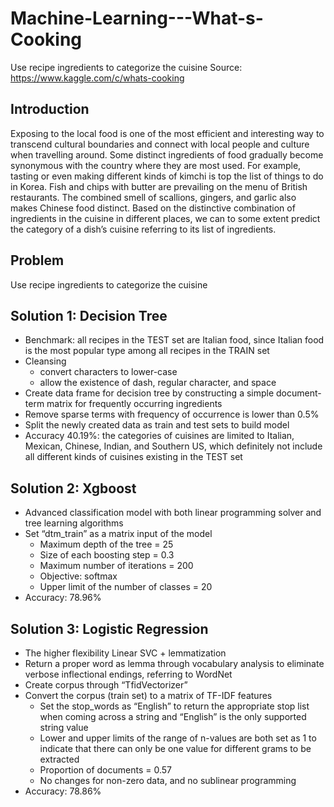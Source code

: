 # Machine-Learning---What-s-Cooking
Use recipe ingredients to categorize the cuisine
Source: https://www.kaggle.com/c/whats-cooking

## Introduction
Exposing to the local food is one of the most efficient and interesting way to transcend cultural boundaries and connect with local people and culture when travelling around. Some distinct ingredients of food gradually become synonymous with the country where they are most used. For example, tasting or even making different kinds of kimchi is top the list of things to do in Korea. Fish and chips with butter are prevailing on the menu of British restaurants. The combined smell of scallions, gingers, and garlic also makes Chinese food distinct. Based on the distinctive combination of ingredients in the cuisine in different places, we can to some extent predict the category of a dish’s cuisine referring to its list of ingredients. 

## Problem
Use recipe ingredients to categorize the cuisine

## Solution 1: Decision Tree
- Benchmark: all recipes in the TEST set are Italian food, since Italian food is the most popular type among all recipes in the TRAIN set
- Cleansing
  - convert characters to lower-case
  - allow the existence of dash, regular character, and space
- Create data frame for decision tree by constructing a simple document-term matrix for frequently occurring ingredients
- Remove sparse terms with frequency of occurrence is lower than 0.5%
- Split the newly created data as train and test sets to build model
- Accuracy 40.19%: the categories of cuisines are limited to Italian, Mexican, Chinese, Indian, and Southern US, which definitely not include all different kinds of cuisines existing in the TEST set

## Solution 2: Xgboost
- Advanced classification model with both linear programming solver and tree learning algorithms
- Set “dtm_train” as a matrix input of the model
  - Maximum depth of the tree = 25
  - Size of each boosting step = 0.3
  - Maximum number of iterations  = 200
  - Objective: softmax
  - Upper limit of the number of classes = 20
- Accuracy: 78.96%

## Solution 3: Logistic Regression
- The higher flexibility Linear SVC + lemmatization
- Return a proper word as lemma through vocabulary analysis to eliminate verbose inflectional endings, referring to WordNet
- Create corpus through “TfidVectorizer”
- Convert the corpus (train set) to a matrix of TF-IDF features
  - Set the stop_words as “English” to return the appropriate stop list when coming across a string and “English” is the only supported string value
  - Lower and upper limits of the range of n-values are both set as 1 to indicate that there can only be one value for different grams to be extracted
  - Proportion of documents = 0.57
  - No changes for non-zero data, and no sublinear programming
- Accuracy: 78.86%

